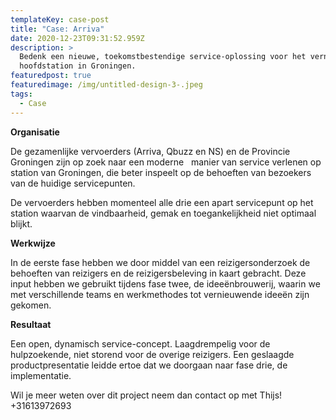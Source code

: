 ```yaml
---
templateKey: case-post
title: "Case: Arriva"
date: 2020-12-23T09:31:52.959Z
description: >
  Bedenk ​​een nieuwe, toekomstbestendige service-oplossing voor het vernieuwde
  hoofdstation in Groningen.
featuredpost: true
featuredimage: /img/untitled-design-3-.jpeg
tags:
  - Case
---
```

**Organisatie** 

De gezamenlijke vervoerders (Arriva, Qbuzz en NS) en de Provincie Groningen zijn op zoek naar een moderne   manier van service verlenen op station van Groningen, die beter inspeelt op de behoeften van bezoekers van de huidige servicepunten. 

De vervoerders hebben momenteel alle drie een apart servicepunt op het station waarvan de vindbaarheid, gemak en toegankelijkheid niet optimaal blijkt. 

**Werkwijze**

In de eerste fase hebben we door middel van een reizigersonderzoek de behoeften van reizigers en de reizigersbeleving in kaart gebracht. Deze input hebben we gebruikt tijdens fase twee, de ideeënbrouwerij, waarin we met verschillende teams en werkmethodes tot vernieuwende ideeën zijn gekomen. 

**Resultaat**

Een open, dynamisch service-concept. Laagdrempelig voor de hulpzoekende, niet storend voor de overige reizigers. Een geslaagde productpresentatie leidde ertoe dat we doorgaan naar fase drie, de implementatie. 

Wil je meer weten over dit project neem dan contact op met Thijs! +31613972693